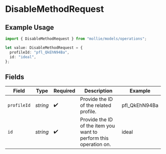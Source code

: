 # DisableMethodRequest

## Example Usage

```typescript
import { DisableMethodRequest } from "mollie/models/operations";

let value: DisableMethodRequest = {
  profileId: "pfl_QkEhN94Ba",
  id: "ideal",
};
```

## Fields

| Field                                                             | Type                                                              | Required                                                          | Description                                                       | Example                                                           |
| ----------------------------------------------------------------- | ----------------------------------------------------------------- | ----------------------------------------------------------------- | ----------------------------------------------------------------- | ----------------------------------------------------------------- |
| `profileId`                                                       | *string*                                                          | :heavy_check_mark:                                                | Provide the ID of the related profile.                            | pfl_QkEhN94Ba                                                     |
| `id`                                                              | *string*                                                          | :heavy_check_mark:                                                | Provide the ID of the item you want to perform this operation on. | ideal                                                             |